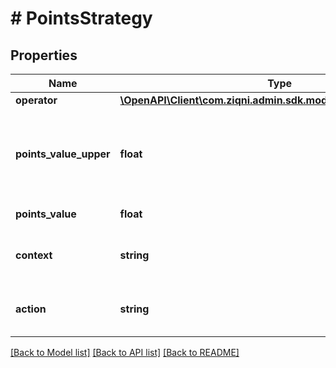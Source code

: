 # # PointsStrategy

## Properties

Name | Type | Description | Notes
------------ | ------------- | ------------- | -------------
**operator** | [**\OpenAPI\Client\com.ziqni.admin.sdk.model\ConditionalOperator**](ConditionalOperator.md) |  |
**points_value_upper** | **float** | The upper points to achieve. This is only used where secondary number are required like, between, or average between | [optional]
**points_value** | **float** | The points to achieve | [optional]
**context** | **string** | The context this strategy is bound to, like: achievement |
**action** | **string** | The action this strategy is bound to, like: achievement.points |

[[Back to Model list]](../../README.md#models) [[Back to API list]](../../README.md#endpoints) [[Back to README]](../../README.md)
